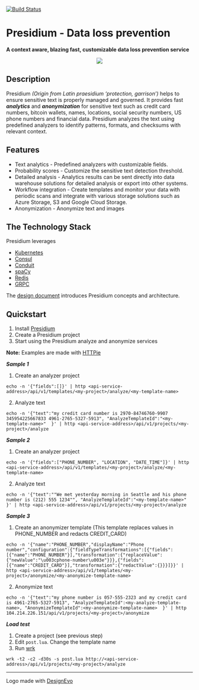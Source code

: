 [![Build Status](https://travis-ci.org/presidium-io/presidium.svg?branch=development)](https://travis-ci.org/presidium-io/presidium)


# Presidium - Data loss prevention
**A context aware, blazing fast, customizable data loss prevention service**

<p align="center">
  <img src="https://user-images.githubusercontent.com/17064840/41805986-5a1c396a-76bc-11e8-986f-26dd73485e6c.png">
</p>

## Description

Presidium *(Origin from Latin praesidium ‘protection, garrison’)* helps to ensure sensitive text is properly managed and governed. It provides fast ***analytics*** and ***anonymization*** for sensitive text such as credit card numbers, bitcoin wallets, names, locations, social security numbers, US phone numbers and financial data. 
Presidium analyzes the text using predefined analyzers to identify patterns, formats, and checksums with relevant context. 

## Features

* Text analytics - Predefined analyzers with customizable fields.
* Probability scores - Customize the sensitive text detection threshold.
* Detailed analysis - Analytics results can be sent directly into data warehouse solutions for detailed analysis or export into other systems.
* Workflow integration -  Create templates and monitor your data with periodic scans and integrate with various storage solutions such as Azure Storage, S3 and Google Cloud Storage.
* Anonymization - Anonymize text and images

## The Technology Stack
Presidium leverages 

* [Kubernetes](https://kubernetes.io/)
* [Consul](https://www.consul.io/)
* [Conduit](https://conduit.io/)
* [spaCy](https://spacy.io/)
* [Redis](https://redis.io/)
* [GRPC](https://grpc.io)


The [design document](/docs/design.md) introduces Presidium concepts and architecture.

## Quickstart

1. Install [Presidium](docs/installation.md)
2. Create a Presidium project
3. Start using the Presidium analyze and anonymize services


**Note:** Examples are made with [HTTPie](https://httpie.org/)

***Sample 1***

1. Create an analyzer project
```
echo -n '{"fields":[]}' | http <api-service-address>/api/v1/templates/<my-project>/analyze/<my-template-name>
```

2. Analyze text
```
echo -n '{"text":"my credit card number is 2970-84746760-9907 345954225667833 4961-2765-5327-5913", "AnalyzeTemplateId":"<my-template-name>"  }' | http <api-service-address>/api/v1/projects/<my-project>/analyze
```

***Sample 2***

1. Create an analyzer project
```
echo -n '{"fields":["PHONE_NUMBER", "LOCATION", "DATE_TIME"]}' | http <api-service-address>/api/v1/templates/<my-project>/analyze/<my-template-name>
```

2. Analyze text
```
echo -n '{"text":""We met yesterday morning in Seattle and his phone number is (212) 555 1234"", "AnalyzeTemplateId":"<my-template-name>"  }' | http <api-service-address>/api/v1/projects/<my-project>/analyze
```

***Sample 3***

1. Create an anonymizer template (This template replaces values in PHONE_NUMBER and redacts CREDIT_CARD)
```
echo -n '{"name":"PHONE_NUMBER","displayName":"Phone number","configuration":{"fieldTypeTransformations":[{"fields":[{"name":"PHONE_NUMBER"}],"transformation":{"replaceValue":{"newValue":"\u003cphone-number\u003e"}}},{"fields":[{"name":"CREDIT_CARD"}],"transformation":{"redactValue":{}}}]}}' | http <api-service-address>/api/v1/templates/<my-project>/anonymize/<my-anonymize-template-name>
```

2. Anonymize text
```
echo -n '{"text":"my phone number is 057-555-2323 and my credit card is 4961-2765-5327-5913", "AnalyzeTemplateId":<my-analyze-template-name>, "AnonymizeTemplateId":<my-anonymize-template-name>  }' | http 104.214.226.151/api/v1/projects/<my-project>/anonymize
```

***Load test***

1. Create a project (see previous step)
2. Edit  `post.lua`. Change the template name
3. Run [wrk](https://github.com/wg/wrk)

```
wrk -t2 -c2 -d30s -s post.lua http://<api-service-address>/api/v1/projects/<my-project>/analyze
```


<hr>
<div>Logo made with <a href="https://www.designevo.com/en/" title="Free Online Logo Maker">DesignEvo</a></div>


